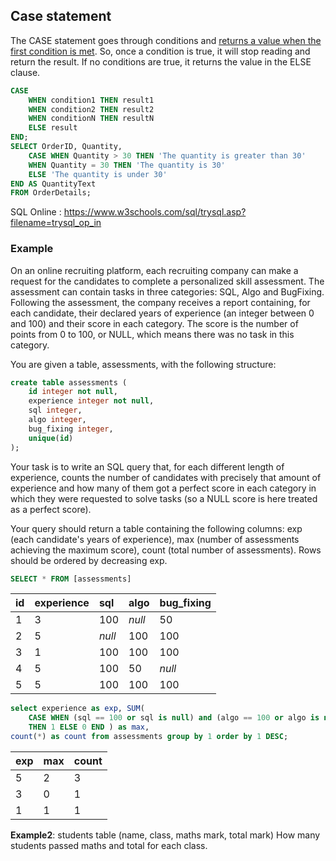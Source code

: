 ## Case statement

The CASE statement goes through conditions and <u>returns a value when the first condition is met</u>. So, once a condition is true, it will stop reading and return the result. If no conditions are true, it returns the value in the ELSE clause.

```sql
CASE
    WHEN condition1 THEN result1
    WHEN condition2 THEN result2
    WHEN conditionN THEN resultN
    ELSE result
END;
SELECT OrderID, Quantity,
	CASE WHEN Quantity > 30 THEN 'The quantity is greater than 30'
	WHEN Quantity = 30 THEN 'The quantity is 30'
	ELSE 'The quantity is under 30'
END AS QuantityText
FROM OrderDetails;
```





SQL Online : https://www.w3schools.com/sql/trysql.asp?filename=trysql_op_in

### Example

On an online recruiting platform, each recruiting company can make a request for the candidates to complete a personalized skill assessment. The assessment can contain tasks in three categories: SQL, Algo and BugFixing. Following the assessment, the company receives a report containing, for each candidate, their declared years of experience (an integer between 0 and 100) and their score in each category. The score is the number of points from 0 to 100, or NULL, which means there was no task in this category. 

You are given a table, assessments, with the following structure: 

```sql
create table assessments ( 
    id integer not null, 
    experience integer not null, 
    sql integer, 
    algo integer, 
    bug_fixing integer, 
    unique(id) 
);
```

Your task is to write an SQL query that, for each different length of experience, counts the number of candidates with precisely that amount of experience and how many of them got a perfect score in each category in which they were requested to solve tasks (so a NULL score is here treated as a perfect score). 

Your query should return a table containing the following columns: exp (each candidate's years of experience), max (number of assessments achieving the maximum score), count (total number of assessments). Rows should be ordered by decreasing exp. 

```sql
SELECT * FROM [assessments]
```

| id   | experience | sql    | algo   | bug_fixing |
| :--- | :--------- | :----- | :----- | :--------- |
| 1    | 3          | 100    | *null* | 50         |
| 2    | 5          | *null* | 100    | 100        |
| 3    | 1          | 100    | 100    | 100        |
| 4    | 5          | 100    | 50     | *null*     |
| 5    | 5          | 100    | 100    | 100        |

```sql
select experience as exp, SUM(
    CASE WHEN (sql == 100 or sql is null) and (algo == 100 or algo is null) and (bug_fixing == 100 or bug_fixing is null) 
    THEN 1 ELSE 0 END ) as max, 
count(*) as count from assessments group by 1 order by 1 DESC;
```

| exp  | max  | count |
| :--- | :--- | :---- |
| 5    | 2    | 3     |
| 3    | 0    | 1     |
| 1    | 1    | 1     |

**Example2**: students table (name, class, maths mark, total mark) How many students passed maths and total for each class.

